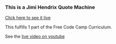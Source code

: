 ### This is a Jimi Hendrix Quote Machine

[Click here to see it live](https://iarobinson.github.io/hendrix-quote-machine/)

This fulfills 1 part of the Free Code Camp Curriculum.

See the [live video on youtube](http://www.usefulprogrammer.org/youtube)
